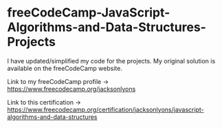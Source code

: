 # freeCodeCamp-JavaScript-Algorithms-and-Data-Structures-Projects

I have updated/simplified my code for the projects. My original solution is available on the freeCodeCamp website.

Link to my freeCodeCamp profile -> https://www.freecodecamp.org/jacksonlyons

Link to this certification -> https://www.freecodecamp.org/certification/jacksonlyons/javascript-algorithms-and-data-structures
